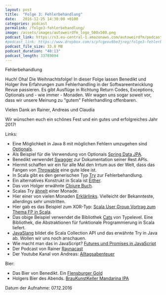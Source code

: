```yaml
---
layout: post
title:  "Folge 3: Fehlerbehandlung"
date:   2016-12-25 14:30:00 +0100
categories: podcast
permalink: /folge3-fehlerbehandlung/
image: /assets/images/autoweirdfm_logo_500x500.png
podcast_link: https://s3.eu-central-1.amazonaws.com/autoweirdfm/podcasts/folge-3-fehlerbehandlung.mp3
#podcast_link: https://www.dropbox.com/s/pfcgexu9be3jreg/folge3-fehlerbehandlung.mp3
podcast_file_size: 33.8 MB
podcast_duration: "40:13"
podcast_length: 33789094
---
```


Fehlerbehandlung

Huch! Oha! Die Weihnachtsfolge!
In dieser Folge lassen Benedikt und Holger ihre Erfahrungen zum Fehlerhandling in der Softwareentwicklung Revue passieren.
Es gibt Ausflüge in Richtung Return Codes, Exceptions, Optionals und - wie immer - Monaden. Wir wagen uns sogar soweit vor, dass wir unsere Meinung zu "gutem" Fehlerhandling offenbaren.

Vielen Dank an Rainer, Andreas und Claudia

Wir wünschen euch ein schönes Fest und ein gutes und erfolgreiches Jahr 2017!

Links:

- Eine Möglichkeit in Java 8 mit möglichen Fehlern umzugehen sind [Optionals](https://docs.oracle.com/javase/8/docs/api/java/util/Optional.html).
- Als Beispiel für die Verwendung von Optionals [Spring Data JPA](http://projects.spring.io/spring-data-jpa/).
- Benedikt verwendet [Swagger](http://swagger.io/) zur Dokumentation seiner Rest APIs.
- Hiermit schaffen wir ein für alle Mal den Irrtum aus der Welt, dass das Fangen von [Throwable](https://docs.oracle.com/javase/8/docs/api/java/lang/Throwable.html) eine gute Idee ist.
- In Scala gibt es den generischen Typ [Try](http://www.scala-lang.org/api/2.9.3/scala/util/Try.html) zur Fehlerbehandlung.
- Ein alternatives Konstrukt in Scala ist [Either](http://www.scala-lang.org/api/2.12.x/scala/util/Either.html).
- Das von Holger erwähnte [Clojure Buch](https://leanpub.com/fp-oo).
- Scalas Try [ähnelt](https://mauricio.github.io/2014/02/17/scala-either-try-and-the-m-word.html) einer Monade.
- Hier einer von vielen Monaden [Erklärlinks](https://wiki.haskell.org/What_a_Monad_is_not). Vielleicht der Bekannteste, allerdings sehr umstritten.
- Hier gab es das Beispiel zum XOR-Typ: [Scala User Group Vortrag zum Thema FP in Scala](https://www.meetup.com/de-DE/Scala-User-Group-Dusseldorf/events/233706899/).
- Das obige Beispiel verwendet die Bibliothek [Cats](http://typelevel.org/cats/) von Typelevel. Eine Bibliothek, die Abstraktionen für funktionale Programmierung in Scala liefert.
- [JavaSlang](javaslang.io) bildet die Scala Collection API und das erwähnte Try in Java ab. Wollen wir uns noch anschauen.
- Wie macht man das in JavaScript? [Futures und Promises in JavaScript](http://davidshariff.com/blog/futures-and-promises-in-javascript/)
- Der Podcast von Rainer [Raynacast](https://soundcloud.com/user-888400852)
- Der Youtube Kanal von Andreas: [Alltagsabenteuer](https://www.youtube.com/channel/UCpIHiWuIIF-YKBFtC-fxbrQ)

Bier:

- Das Bier von Benedikt. Ein [Flensburger Gold](https://untappd.com/b/flensburger-brauerei-emil-petersen-flensburger-gold/9143)
- Holgers Bier des Abends. [BrauKunstKeller Mandarina IPA](https://untappd.com/b/himburgs-braukunstkeller-mandarina-ipa/322594) 


Datum der Aufnahme: 07.12.2016